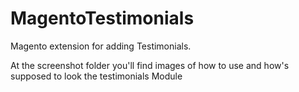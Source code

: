 # MagentoTestimonials
Magento extension for adding Testimonials.


At the screenshot folder you'll find images of how to use and how's supposed to look the testimonials Module 

